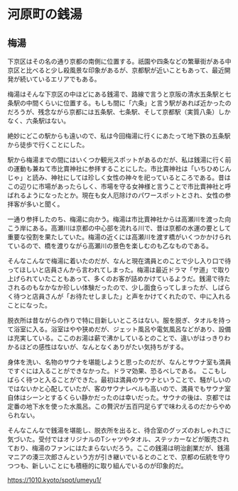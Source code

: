 # 河原町の銭湯

## 梅湯
下京区はその名の通り京都の南側に位置する。祇園や四条などの繁華街がある中京区と比べると少し殺風景な印象があるが、京都駅が近いこともあって、最近開発が続いているエリアでもある。

梅湯はそんな下京区の中ほどにある銭湯で、路線で言うと京阪の清水五条駅と七条駅の中間くらいに位置する。もしも間に「六条」と言う駅があれば近かったのだろうが、残念ながら京都には五条駅、七条駅、そして京都駅（実質八条）しかなく、六条駅はない。

絶妙にどこの駅からも遠いので、私は今回梅湯に行くにあたって地下鉄の五条駅から徒歩で行くことにした。

駅から梅湯までの間にはいくつか観光スポットがあるのだが、私は銭湯に行く前の運動も兼ねて市比賣神社に参拝することにした。市比賣神社は「いちひめじんじゃ」と読み、神社にしては珍しく女性の神々を祀っているところである。昔はこの辺りに市場があったらしく、市場を守る女神様と言うことで市比賣神社と呼ばれるようになったとか。現在も女人厄除けのパワースポットとされ、女性の参拝客が多いと聞く。

一通り参拝したのち、梅湯に向かう。梅湯は市比賣神社からは高瀬川を渡った向こう岸にある。高瀬川は京都の中心部を流れる川で、昔は京都の水運の要として重要な役割を果たしていた。梅湯の近くには高瀬川を渡す橋がいくつかかけられているので、橋を渡りながら高瀬川の景色を楽しむのも乙なものである。

そんなこんなで梅湯に着いたのだが、なんと現在満員とのことで少し入り口で待ってほしいと店員さんから言われてしまった。梅湯は最近ドラマ「サ道」で取り上げられていたこともあって、多くのお客が詰めかけているようだ。銭湯で待たされるのもなかなか珍しい体験だったので、少し面食らってしまったが、しばらく待つと店員さんが「お待たせしました」と声をかけてくれたので、中に入れることになった。

脱衣所は昔ながらの作りで特に目新しいところはない。服を脱ぎ、タオルを持って浴室に入る。浴室はやや狭めだが、ジェット風呂や電気風呂などがあり、設備は充実している。ここのお湯は薪で沸かしているとのことで、違いがはっきりわかるほどの感性はないが、なんとなくありがたい気持ちがする。

身体を洗い、名物のサウナを堪能しようと思ったのだが、なんとサウナ室も満員ですぐには入ることができなかった。ドラマ効果、恐るべしである。
ここもしばらく待つと入ることができた。最初は満員のサウナということで、騒がしいのではないかと心配していたが、客のサウナレベルも高いので、満員でもサウナ室自体はシーンとするくらい静かだったのは幸いだった。サウナの後は、京都では定番の地下水を使った水風呂。この贅沢が五百円足らずで味わえるのだからやめられない。

そんなこんなで銭湯を堪能し、脱衣所を出ると、待合室のグッズのおしゃれさに気づいた。受付ではオリジナルのTシャツやタオル、ステッカーなどが販売されており、梅湯のファンにはたまらないだろう。ここの銭湯は明治創業だが、銭湯マニアの湊三次郎さんという方が引き継いでいるとのことで、京都の伝統を守りつつも、新しいことにも積極的に取り組んでいるのが印象的だ。

https://1010.kyoto/spot/umeyu1/